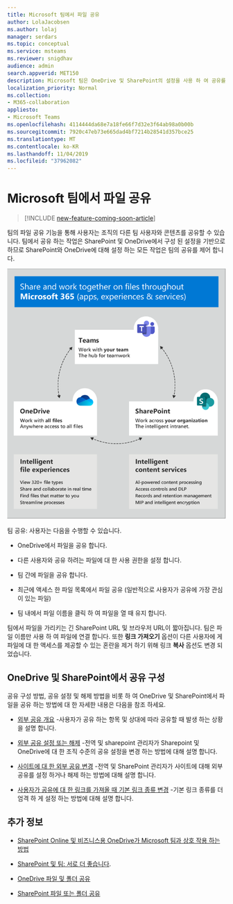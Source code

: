 ```yaml
---
title: Microsoft 팀에서 파일 공유
author: LolaJacobsen
ms.author: lolaj
manager: serdars
ms.topic: conceptual
ms.service: msteams
ms.reviewer: snigdhav
audience: admin
search.appverid: MET150
description: Microsoft 팀은 OneDrive 및 SharePoint의 설정을 사용 하 여 공유를 제어 합니다.
localization_priority: Normal
ms.collection:
- M365-collaboration
appliesto:
- Microsoft Teams
ms.openlocfilehash: 4114444da68e7a18fe66f7d32e3f64ab98a0b00b
ms.sourcegitcommit: 7920c47eb73e665dad4bf7214b28541d357bce25
ms.translationtype: MT
ms.contentlocale: ko-KR
ms.lasthandoff: 11/04/2019
ms.locfileid: "37962082"
---
```

# <a name="sharing-files-in-microsoft-teams"></a>Microsoft 팀에서 파일 공유

>[!INCLUDE [new-feature-coming-soon-article](includes/new-feature-coming-soon-article.md)]

팀의 파일 공유 기능을 통해 사용자는 조직의 다른 팀 사용자와 콘텐츠를 공유할 수 있습니다. 팀에서 공유 하는 작업은 SharePoint 및 OneDrive에서 구성 된 설정을 기반으로 하므로 SharePoint와 OneDrive에 대해 설정 하는 모든 작업은 팀의 공유를 제어 합니다.

![팀, SharePoint, OneDrive가 함께 작동 하는 방법을 보여 주는 다이어그램](media/sharing-files-in-teams-image1.png)

팀 공유: 사용자는 다음을 수행할 수 있습니다.

- OneDrive에서 파일을 공유 합니다.

- 다른 사용자와 공유 하려는 파일에 대 한 사용 권한을 설정 합니다.

- 팀 간에 파일을 공유 합니다.

- 최근에 액세스 한 파일 목록에서 파일 공유 (일반적으로 사용자가 공유에 가장 관심이 있는 파일)

- 팀 내에서 파일 이름을 클릭 하 여 파일을 열 때 유지 합니다.

팀에서 파일을 가리키는 긴 SharePoint URL 및 브라우저 URL이 짧아집니다. 팀은 파일 이름만 사용 하 여 파일에 연결 합니다. 또한 **링크 가져오기** 옵션이 다른 사용자에 게 파일에 대 한 액세스를 제공할 수 있는 혼란을 제거 하기 위해 링크 **복사** 옵션도 변경 되었습니다.

## <a name="configure-sharing-in-onedrive-and-sharepoint"></a>OneDrive 및 SharePoint에서 공유 구성

공유 구성 방법, 공유 설정 및 해제 방법을 비롯 하 여 OneDrive 및 SharePoint에서 파일을 공유 하는 방법에 대 한 자세한 내용은 다음을 참조 하세요.

- [외부 공유 개요](https://docs.microsoft.com/sharepoint/external-sharing-overview) -사용자가 공유 하는 항목 및 상대에 따라 공유할 때 발생 하는 상황을 설명 합니다.

- [외부 공유 설정 또는 해제](https://docs.microsoft.com/sharepoint/turn-external-sharing-on-or-off) -전역 및 sharepoint 관리자가 Sharepoint 및 OneDrive에 대 한 조직 수준의 공유 설정을 변경 하는 방법에 대해 설명 합니다.

- [사이트에 대 한 외부 공유 변경](https://docs.microsoft.com/sharepoint/change-external-sharing-site) -전역 및 SharePoint 관리자가 사이트에 대해 외부 공유를 설정 하거나 해제 하는 방법에 대해 설명 합니다.

- [사용자가 공유에 대 한 링크를 가져올 때 기본 링크 종류 변경](https://docs.microsoft.com/sharepoint/change-default-sharing-link) -기본 링크 종류를 더 엄격 하 게 설정 하는 방법에 대해 설명 합니다.

## <a name="more-information"></a>추가 정보

- [SharePoint Online 및 비즈니스용 OneDrive가 Microsoft 팀과 상호 작용 하는 방법](sharepoint-onedrive-interact.md)

- [SharePoint 및 팀: 서로 더 좋습니다](https://techcommunity.microsoft.com/t5/Microsoft-SharePoint-Blog/SharePoint-and-Teams-Better-Together/ba-p/189593).

- [OneDrive 파일 및 폴더 공유](https://support.office.com/article/Share-OneDrive-files-and-folders-9fcc2f7d-de0c-4cec-93b0-a82024800c07#OS_Type=OneDrive_-_Business)

- [SharePoint 파일 또는 폴더 공유](https://support.office.com/article/share-sharepoint-files-or-folders-1fe37332-0f9a-4719-970e-d2578da4941c)

